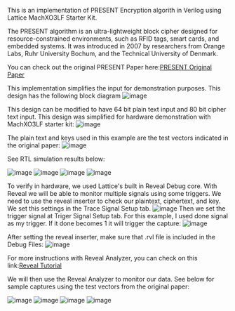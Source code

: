 This is an implementation of PRESENT Encryption algorith in Verilog using Lattice MachXO3LF Starter Kit.

The PRESENT algorithm is an ultra-lightweight block cipher designed for resource-constrained environments, such as RFID tags, smart cards, and embedded systems. 
It was introduced in 2007 by researchers from Orange Labs, Ruhr University Bochum, and the Technical University of Denmark.

You can check out the original PRESENT Paper here:[PRESENT Original Paper](https://www.iacr.org/archive/ches2007/47270450/47270450.pdf) 

This implementation simplifies the input for demonstration purposes. This design has the following block diagram
![image](https://github.com/user-attachments/assets/1340730d-87b8-4622-a5df-188544604d8c)

This design can be modified to have 64 bit plain text input and 80 bit cipher text input. This design was simplified for hardware demonstration with MachXO3LF starter kit:
![image](https://github.com/user-attachments/assets/88a7d594-34ff-43e8-9b47-d146b8b5321d)



The plain text and keys used in this example are the test vectors indicated in the original paper:
![image](https://github.com/user-attachments/assets/6b5a1c62-0bcd-4c93-908d-0bb8c179c851)
 
See RTL simulation results below:

![image](https://github.com/user-attachments/assets/9eeb12f3-697e-4436-9aae-04e03f5c139a)
![image](https://github.com/user-attachments/assets/aac72a90-7a97-4bd5-a3d4-fb3d4f72cf68)
![image](https://github.com/user-attachments/assets/96c5f2f5-19a5-4bb9-82bc-205d5cbc6df5)
![image](https://github.com/user-attachments/assets/f6c50c80-e355-47d1-a2b5-8ff52c56ee43)


To verify in hardware, we used Lattice's built in Reveal Debug core. With Reveal we will be able to monitor multiple signals using some triggers. We need to use the reveal inserter to check our plaintext, ciphertext, and key. We set this settings in the Trace Signal Setup tab.
![image](https://github.com/user-attachments/assets/9ac95dc3-4aaa-4d1c-8b37-7894730b30f1)
Then we set the trigger signal at Triger Signal Setup tab. For this example, I used done signal as my trigger. If it done becomes 1 it will trigger the capture:
![image](https://github.com/user-attachments/assets/cb62cc46-e6e0-43ae-ba27-db7b3412fdbf)

After setting the reveal inserter, make sure that .rvl file is included in the Debug Files:
![image](https://github.com/user-attachments/assets/f52debf2-6d75-436c-9bdf-c0f314cda89f)

For more instructions with Reveal Analyzer, you can check on this link:[Reveal Tutorial](https://www.youtube.com/watch?v=krbasfW3h5E) 

We will then use the Reveal Analyzer to monitor our data. See below for sample captures using the test vectors from the original paper:

![image](https://github.com/user-attachments/assets/a886429b-cbd3-4385-9fce-10aed4ed9c5b)
![image](https://github.com/user-attachments/assets/f6c50a46-0e44-4352-ba88-e09b2a976b73)
![image](https://github.com/user-attachments/assets/519d424a-b428-466e-9dd5-092d108f9e59)
![image](https://github.com/user-attachments/assets/6b8bf3d6-1213-48fb-9609-cbae8ae6d5e4)











